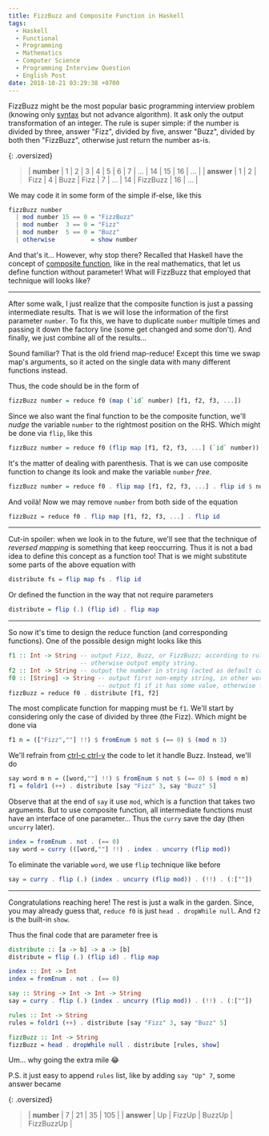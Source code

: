 ```yaml
---
title: FizzBuzz and Composite Function in Haskell
tags:
  - Haskell
  - Functional
  - Programming
  - Mathematics
  - Computer Science
  - Programming Interview Question
  - English Post
date: 2018-10-21 03:29:38 +0700
---
```


FizzBuzz might be the most popular basic programming interview problem (knowing only [syntax][] but not advance algorithm). It ask only the output transformation of an integer. The rule is super simple: if the number is divided by three, answer "Fizz", divided by five, answer "Buzz", divided by both then "FizzBuzz", otherwise just return the number as-is.

{: .oversized}
> | **number** | 1 | 2 | 3    | 4 | 5    | 6    | 7 | ... | 14 | 15       | 16 | ... |
> | **answer** | 1 | 2 | Fizz | 4 | Buzz | Fizz | 7 | ... | 14 | FizzBuzz | 16 | ... |

We may code it in some form of the simple if-else, like this

``` haskell
fizzBuzz number
  | mod number 15 == 0 = "FizzBuzz"
  | mod number  3 == 0 = "Fizz"
  | mod number  5 == 0 = "Buzz"
  | otherwise          = show number
```

And that's it... However, why stop there? Recalled that Haskell have the concept of [composite function][], like in the real mathematics, that let us define function without parameter! What will FizzBuzz that employed that technique will looks like?

---

After some walk, I just realize that the composite function is just a passing intermediate results. That is we will lose the information of the first parameter `number`. To fix this, we have to duplicate `number` multiple times and passing it down the factory line (some get changed and some don't). And finally, we just combine all of the results...

Sound familiar? That is the old friend map-reduce! Except this time we swap map's arguments, so it acted on the single data with many different functions instead.

Thus, the code should be in the form of

``` haskell
fizzBuzz number = reduce f0 (map (`id` number) [f1, f2, f3, ...])
```

Since we also want the final function to be the composite function, we'll *nudge* the variable `number` to the rightmost position on the RHS. Which might be done via `flip`, like this

``` haskell
fizzBuzz number = reduce f0 (flip map [f1, f2, f3, ...] (`id` number))
```

It's the matter of dealing with parenthesis. That is we can use composite function to change its look and make the variable `number` *free*.

``` haskell
fizzBuzz number = reduce f0 . flip map [f1, f2, f3, ...] . flip id $ number
```

And voilà! Now we may remove `number` from both side of the equation

``` haskell
fizzBuzz = reduce f0 . flip map [f1, f2, f3, ...] . flip id
```

---

Cut-in spoiler: when we look in to the future, we'll see that the technique of *reversed mapping* is something that keep reoccurring. Thus it is not a bad idea to define this concept as a function too! That is we might substitute some parts of the above equation with

``` haskell
distribute fs = flip map fs . flip id
```

Or defined the function in the way that not require parameters

``` haskell
distribute = flip (.) (flip id) . flip map
```

---

So now it's time to design the reduce function (and corresponding functions). One of the possible design might looks like this

``` haskell
f1 :: Int -> String -- output Fizz, Buzz, or FizzBuzz; according to rules.
                    -- otherwise output empty string.
f2 :: Int -> String -- output the number in string (acted as default case).
f0 :: [String] -> String -- output first non-empty string, in other words:
                         -- output f1 if it has some value, otherwise f2.
fizzBuzz = reduce f0 . distribute [f1, f2]
```

The most complicate function for mapping must be `f1`. We'll start by considering only the case of divided by three (the Fizz). Which might be done via

``` haskell
f1 n = (["Fizz",""] !!) $ fromEnum $ not $ (== 0) $ (mod n 3)
```

We'll refrain from [ctrl-c ctrl-v][copy-paste engineering] the code to let it handle Buzz. Instead, we'll do

``` haskell
say word m n = ([word,""] !!) $ fromEnum $ not $ (== 0) $ (mod n m)
f1 = foldr1 (++) . distribute [say "Fizz" 3, say "Buzz" 5]
```

Observe that at the end of `say` it use `mod`, which is a function that takes two arguments. But to use composite function, all intermediate functions must have an interface of one parameter... Thus the `curry` save the day (then `uncurry` later).

``` haskell
index = fromEnum . not . (== 0)
say word = curry (([word,""] !!) . index . uncurry (flip mod))
```

To eliminate the variable `word`, we use `flip` technique like before

``` haskell
say = curry . flip (.) (index . uncurry (flip mod)) . (!!) . (:[""])
```

---

Congratulations reaching here! The rest is just a walk in the garden. Since, you may already guess that, `reduce f0` is just `head . dropWhile null`. And `f2` is the built-in `show`.

Thus the final code that are parameter free is

``` haskell
distribute :: [a -> b] -> a -> [b]
distribute = flip (.) (flip id) . flip map

index :: Int -> Int
index = fromEnum . not . (== 0)

say :: String -> Int -> Int -> String
say = curry . flip (.) (index . uncurry (flip mod)) . (!!) . (:[""])

rules :: Int -> String
rules = foldr1 (++) . distribute [say "Fizz" 3, say "Buzz" 5]

fizzBuzz :: Int -> String
fizzBuzz = head . dropWhile null . distribute [rules, show]
```

Um... why going the extra mile 😂

P.S. it just easy to append `rules` list, like by adding `say "Up" 7`, some answer became

{: .oversized}
> | **number** | 7  | 21     | 35     | 105        |
> | **answer** | Up | FizzUp | BuzzUp | FizzBuzzUp |


[composite function]: /2012/08/17/function-composition-in-programming.html

[syntax]: //en.wikipedia.org/wiki/Syntax
[copy-paste engineering]: //en.wikipedia.org/wiki/Copy_and_paste_programming
